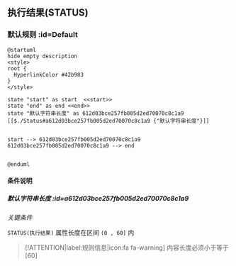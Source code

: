 ## 执行结果(STATUS) <!-- {docsify-ignore-all} -->

   

### 默认规则 :id=Default

```plantuml
@startuml
hide empty description
<style>
root {
  HyperlinkColor #42b983
}
</style>

state "start" as start  <<start>>
state "end" as end <<end>>
state "默认字符串长度" as 612d03bce257fb005d2ed70070c8c1a9 [[$./Status#a612d03bce257fb005d2ed70070c8c1a9 {"默认字符串长度"}]]


start --> 612d03bce257fb005d2ed70070c8c1a9 
612d03bce257fb005d2ed70070c8c1a9 --> end 


@enduml
```

#### 条件说明

##### 默认字符串长度 :id=a612d03bce257fb005d2ed70070c8c1a9


*关键条件*


`STATUS(执行结果)` 属性长度在区间 `(0 , 60]` 内

> [!ATTENTION|label:规则信息|icon:fa fa-warning]
> 内容长度必须小于等于[60]







